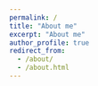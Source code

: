 ```yaml
---
permalink: /
title: "About me"
excerpt: "About me"
author_profile: true
redirect_from: 
  - /about/
  - /about.html
---
```



<head>
    <style>
        p { text-align:justify; }
		
    </style>
</head>

<body>

 <figure>
	<img class="  wp-image-321 aligncenter" src="/images/linlithgow_combination.png" alt="linlithgow_combination" width="397" height="255" /> 
	<figcaption>Some works on Linlithgow Palace - Scotland</figcaption>
</figure> 

<p>I'm a researcher learning about Scottish environment and history. Passionate about laser scanning and photogrammetry, I work on reality capture and data processing. Currently, applying IT to the built environment, especially Heritage buildings.</p>

<p>I do research at the <a href="http://www.ed.ac.uk">University of Edinburgh</a>. I received the MSc degree in Industrial Engineering, majoring in Mechanics, from the <a href="http://www.uclm.es">Universidad de Castilla-La Mancha</a>, Spain, in 2008 and a DEA (Master of Research) in Mechatronics in 2010. In 2013, I obtained a PhD in Engineering from the <a href="http://www.uned.es">UNED</a>, Spain, with a dissertation entitled "Automatic Generation of 3D models with laser scanners and smart technologies". After carrying out different research projects in <a href="http://www.cmu.edu/">Carnegie Mellon University</a> (USA) and <a href="http://www.kuleuven.be/english">Katholieke Universiteit Leuven</a> (Belgium), I joined the team <a href="http://web.sbe.hw.ac.uk/fbosche/">Cyberbuild </a>at the Energy, Geoscience, Infrastructure and Society School in <a href="https://hw.ac.uk/">Heriot Watt University</a>. In April 2019, our team moved to the <a href="http://www.eng.ed.ac.uk">School of Engineering</a> at the University of Edinburgh.</p>

<p>My research interests include: laser scanning, photogrammetry, 2D/3D data (signal, image and geospatial) processing and representation, Building Information Modelling and RFID technologies. For further information about my current work, publications and interests use the top menu. Also, you can find my CV <a href="https://cp.sync.com/dl/b4b1bfe90/fpmzzv3v-mmduxukr-rt9zr8di-nsv8v9fm">here</a>.</p>


</body>
